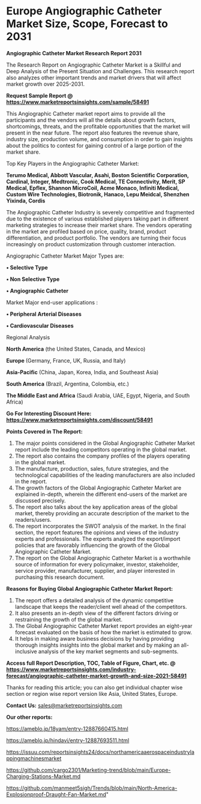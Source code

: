 # Europe Angiographic Catheter Market Size, Scope, Forecast to 2031

<strong>Angiographic Catheter Market Research Report 2031</strong>

The Research Report on Angiographic Catheter Market is a Skillful and Deep Analysis of the Present Situation and Challenges. This research report also analyzes other important trends and market drivers that will affect market growth over 2025-2031.

<strong>Request Sample Report @ <a href=https://www.marketreportsinsights.com/sample/58491>https://www.marketreportsinsights.com/sample/58491</a></strong>

This Angiographic Catheter market report aims to provide all the participants and the vendors will all the details about growth factors, shortcomings, threats, and the profitable opportunities that the market will present in the near future. The report also features the revenue share, industry size, production volume, and consumption in order to gain insights about the politics to contest for gaining control of a large portion of the market share.

Top Key Players in the Angiographic Catheter Market:

<strong>Terumo Medical, Abbott Vascular, Asahi, Boston Scientific Corporation, Cardinal, Integer, Medtronic, Cook Medical, TE Connectivity, Merit, SP Medical, Epflex, Shannon MicroCoil, Acme Monaco, Infiniti Medical, Custom Wire Technologies, Biotronik, Hanaco, Lepu Meidcal, Shenzhen Yixinda, Cordis</strong>

The Angiographic Catheter Industry is severely competitive and fragmented due to the existence of various established players taking part in different marketing strategies to increase their market share. The vendors operating in the market are profiled based on price, quality, brand, product differentiation, and product portfolio. The vendors are turning their focus increasingly on product customization through customer interaction.

Angiographic Catheter Market Major Types are:

<strong>• Selective Type

• Non Selective Type

• Angiographic Catheter</strong>

Market Major end-user applications :

<strong>• Peripheral Arterial Diseases

• Cardiovascular Diseases</strong>

Regional Analysis

</u><strong><b>North America</b></strong> (the United States, Canada, and Mexico)

<strong><b>Europe </b></strong>(Germany, France, UK, Russia, and Italy)

<strong><b>Asia-Pacific</b></strong> (China, Japan, Korea, India, and Southeast Asia)

<strong><b>South America</b></strong> (Brazil, Argentina, Colombia, etc.)

<strong><b>The Middle East and Africa</b></strong> (Saudi Arabia, UAE, Egypt, Nigeria, and South Africa)

<strong>Go For Interesting Discount Here: <a href=https://www.marketreportsinsights.com/discount/58491>https://www.marketreportsinsights.com/discount/58491</a></strong>

<strong>Points Covered in The Report:</strong>
<ol>
  <li>The major points considered in the Global Angiographic Catheter Market report include the leading competitors operating in the global market.</li>
  <li>The report also contains the company profiles of the players operating in the global market.</li>
  <li>The manufacture, production, sales, future strategies, and the technological capabilities of the leading manufacturers are also included in the report.</li>
  <li>The growth factors of the Global Angiographic Catheter Market are explained in-depth, wherein the different end-users of the market are discussed precisely.</li>
  <li>The report also talks about the key application areas of the global market, thereby providing an accurate description of the market to the readers/users.</li>
  <li>The report incorporates the SWOT analysis of the market. In the final section, the report features the opinions and views of the industry experts and professionals. The experts analyzed the export/import policies that are favorably influencing the growth of the Global Angiographic Catheter Market.</li>
  <li>The report on the Global Angiographic Catheter Market is a worthwhile source of information for every policymaker, investor, stakeholder, service provider, manufacturer, supplier, and player interested in purchasing this research document.</li>
</ol>
<strong>Reasons for Buying Global Angiographic Catheter Market Report:</strong>

<ol>
  <li>The report offers a detailed analysis of the dynamic competitive landscape that keeps the reader/client well ahead of the competitors.</li>
  <li>It also presents an in-depth view of the different factors driving or restraining the growth of the global market.</li>
  <li>The Global Angiographic Catheter Market report provides an eight-year forecast evaluated on the basis of how the market is estimated to grow.</li>
  <li>It helps in making aware business decisions by having providing thorough insights insights into the global market and by making an all-inclusive analysis of the key market segments and sub-segments.</li>
</ol>
<strong>Access full Report Description, TOC, Table of Figure, Chart, etc. @ <a href=https://www.marketreportsinsights.com/industry-forecast/angiographic-catheter-market-growth-and-size-2021-58491>https://www.marketreportsinsights.com/industry-forecast/angiographic-catheter-market-growth-and-size-2021-58491</a></strong>


Thanks for reading this article; you can also get individual chapter wise section or region wise report version like Asia, United States, Europe.

<strong>Contact Us:</strong>
sales@marketreportsinsights.com

<strong>Our other reports:</strong>

<a href=https://ameblo.jp/18yam/entry-12887660415.html>https://ameblo.jp/18yam/entry-12887660415.html</a>

<a href=https://ameblo.jp/hindavi/entry-12887693511.html>https://ameblo.jp/hindavi/entry-12887693511.html</a>

<a href=https://issuu.com/reportsinsights24/docs/northamericaaerospaceindustrylappingmachinesmarket>https://issuu.com/reportsinsights24/docs/northamericaaerospaceindustrylappingmachinesmarket</a>

<a href=https://github.com/cargo2301/Marketing-trend/blob/main/Europe-Charging-Stations-Market.md>https://github.com/cargo2301/Marketing-trend/blob/main/Europe-Charging-Stations-Market.md</a>

<a href=https://github.com/manmeet5sigh/Trends/blob/main/North-America-Explosionproof-Draught-Fan-Market.md>https://github.com/manmeet5sigh/Trends/blob/main/North-America-Explosionproof-Draught-Fan-Market.md</a>"

